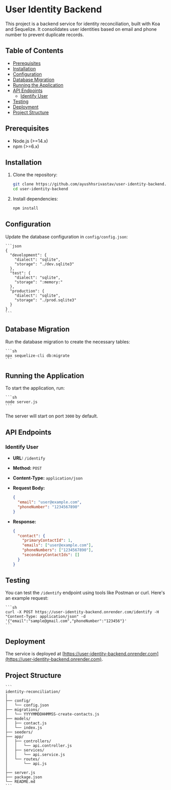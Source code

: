 # User Identity Backend

This project is a backend service for identity reconciliation, built with Koa and Sequelize. It consolidates user identities based on email and phone number to prevent duplicate records.

## Table of Contents

- [Prerequisites](#prerequisites)
- [Installation](#installation)
- [Configuration](#configuration)
- [Database Migration](#database-migration)
- [Running the Application](#running-the-application)
- [API Endpoints](#api-endpoints)
  - [Identify User](#identify-user)
- [Testing](#testing)
- [Deployment](#deployment)
- [Project Structure](#project-structure)

## Prerequisites

- Node.js (>=14.x)
- npm (>=6.x)

## Installation

1. Clone the repository:

    ```sh
    git clone https://github.com/ayushhsrivastav/user-identity-backend.git
    cd user-identity-backend
    ```

2. Install dependencies:

    ```sh
    npm install
    ```

## Configuration

Update the database configuration in `config/config.json`:

    ```json
    {
      "development": {
        "dialect": "sqlite",
        "storage": "./dev.sqlite3"
      },
      "test": {
        "dialect": "sqlite",
        "storage": ":memory:"
      },
      "production": {
        "dialect": "sqlite",
        "storage": "./prod.sqlite3"
      }
    }
    ```

## Database Migration

Run the database migration to create the necessary tables:

    ```sh
    npx sequelize-cli db:migrate
    ```

## Running the Application

To start the application, run:

    ```sh
    node server.js
    ```

The server will start on port `3000` by default.

## API Endpoints

### Identify User

- **URL:** `/identify`
- **Method:** `POST`
- **Content-Type:** `application/json`
- **Request Body:**

    ```json
    {
      "email": "user@example.com",
      "phoneNumber": "1234567890"
    }
    ```

- **Response:**

    ```json
    {
      "contact": {
        "primaryContactId": 1,
        "emails": ["user@example.com"],
        "phoneNumbers": ["1234567890"],
        "secondaryContactIds": []
      }
    }
    ```

## Testing

You can test the `/identify` endpoint using tools like Postman or curl. Here's an example request:

    ```sh
    curl -X POST https://user-identity-backend.onrender.com/identify -H "Content-Type: application/json" -d '{"email":"sample@gmail.com","phoneNumber":"123456"}'
    ```

## Deployment

The service is deployed at [https://user-identity-backend.onrender.com](https://user-identity-backend.onrender.com).

## Project Structure

    ```
    identity-reconciliation/
    │
    ├── config/
    │   └── config.json
    ├── migrations/
    │   └── YYYYMMDDHHMMSS-create-contacts.js
    ├── models/
    │   ├── contact.js
    │   └── index.js
    ├── seeders/
    ├── app/
    │   ├── controllers/
    │   │   └── api.controller.js
    │   ├── services/
    │   │   └── api.service.js
    │   └── routes/
    │       └── api.js
    │   
    ├── server.js
    ├── package.json
    └── README.md
    ```
